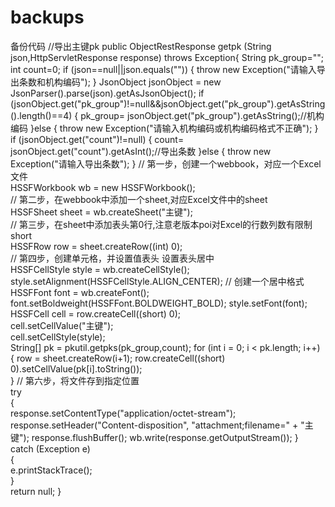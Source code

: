 # backups
备份代码
//导出主键pk
	public ObjectRestResponse getpk (String json,HttpServletResponse response)   throws Exception{
		String pk_group="";
		int count=0;
		if (json==null||json.equals("")) {
			throw new Exception("请输入导出条数和机构编码");
		}
		JsonObject jsonObject =  new JsonParser().parse(json).getAsJsonObject();
		if (jsonObject.get("pk_group")!=null&&jsonObject.get("pk_group").getAsString().length()==4) {
			 pk_group= jsonObject.get("pk_group").getAsString();//机构编码
		}else {
			throw new Exception("请输入机构编码或机构编码格式不正确");
		}
		if (jsonObject.get("count")!=null) {
			 count= jsonObject.get("count").getAsInt();//导出条数
		}else {
			throw new Exception("请输入导出条数");
		}
		// 第一步，创建一个webbook，对应一个Excel文件  
		HSSFWorkbook wb = new HSSFWorkbook();  
		// 第二步，在webbook中添加一个sheet,对应Excel文件中的sheet  
		HSSFSheet sheet = wb.createSheet("主键");  
		// 第三步，在sheet中添加表头第0行,注意老版本poi对Excel的行数列数有限制short  
		HSSFRow row = sheet.createRow((int) 0);  
		// 第四步，创建单元格，并设置值表头 设置表头居中  
		HSSFCellStyle style = wb.createCellStyle();  
		style.setAlignment(HSSFCellStyle.ALIGN_CENTER); // 创建一个居中格式  
		HSSFFont font = wb.createFont();
		font.setBoldweight(HSSFFont.BOLDWEIGHT_BOLD);
		style.setFont(font);
		HSSFCell cell = row.createCell((short) 0);  
		cell.setCellValue("主键");  
		cell.setCellStyle(style);  
		String[] pk = pkutil.getpks(pk_group,count);
		for (int i = 0; i < pk.length; i++) {
			row = sheet.createRow(i+1); 
			row.createCell((short) 0).setCellValue(pk[i].toString());  
		}
		// 第六步，将文件存到指定位置  
		try  
		{  
			response.setContentType("application/octet-stream");
			response.setHeader("Content-disposition", "attachment;filename=" + "主键");
			response.flushBuffer();
			wb.write(response.getOutputStream());
		}  
		catch (Exception e)  
		{  
			e.printStackTrace();  
		}  
		return null;
	}

